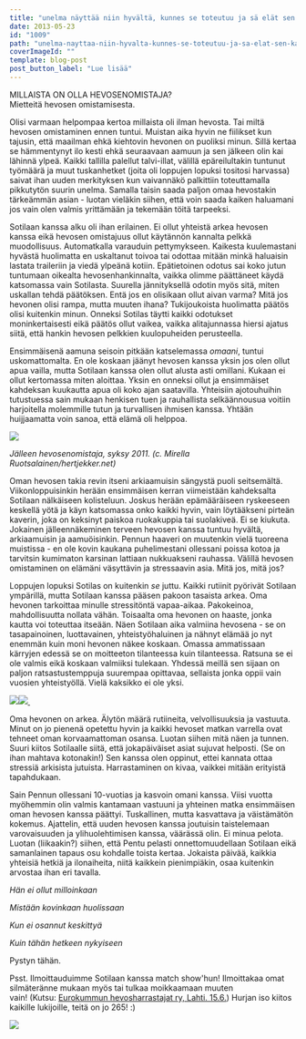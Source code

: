 ```yaml
---
title: "unelma näyttää niin hyvältä, kunnes se toteutuu ja sä elät sen kanssa."
date: 2013-05-23
id: "1009"
path: "unelma-nayttaa-niin-hyvalta-kunnes-se-toteutuu-ja-sa-elat-sen-kanssa"
coverImageId: ""
template: blog-post
post_button_label: "Lue lisää"
---
```


MILLAISTA ON OLLA HEVOSENOMISTAJA?  
Mietteitä hevosen omistamisesta.

Olisi varmaan helpompaa kertoa millaista oli ilman hevosta. Tai miltä hevosen omistaminen ennen tuntui. Muistan aika hyvin ne fiilikset kun tajusin, että maailman ehkä kiehtovin hevonen on puoliksi minun. Sillä kertaa se hämmentynyt ilo kesti ehkä seuraavaan aamuun ja sen jälkeen olin kai lähinnä ylpeä. Kaikki tallilla palellut talvi-illat, välillä epäreilultakin tuntunut työmäärä ja muut tuskanhetket (joita oli loppujen lopuksi tositosi harvassa) saivat ihan uuden merkityksen kun vaivannäkö palkittiin toteuttamalla pikkutytön suurin unelma. Samalla taisin saada paljon omaa hevostakin tärkeämmän asian - luotan vieläkin siihen, että voin saada kaiken haluamani jos vain olen valmis yrittämään ja tekemään töitä tarpeeksi.

Sotilaan kanssa alku oli ihan erilainen. Ei ollut yhteistä arkea hevosen kanssa eikä hevosen omistajuus ollut käytännön kannalta pelkkä muodollisuus. Automatkalla varauduin pettymykseen. Kaikesta kuulemastani hyvästä huolimatta en uskaltanut toivoa tai odottaa mitään minkä haluaisin lastata traileriin ja viedä ylpeänä kotiin. Epätietoinen odotus sai koko jutun tuntumaan oikealta hevosenhankinnalta, vaikka olimme päättäneet käydä katsomassa vain Sotilasta. Suurella jännityksellä odotin myös sitä, miten uskallan tehdä päätöksen. Entä jos en olisikaan ollut aivan varma? Mitä jos hevonen olisi rampa, mutta muuten ihana? Tukijoukoista huolimatta päätös olisi kuitenkin minun. Onneksi Sotilas täytti kaikki odotukset moninkertaisesti eikä päätös ollut vaikea, vaikka alitajunnassa hiersi ajatus siitä, että hankin hevosen pelkkien kuulopuheiden perusteella.

Ensimmäisenä aamuna seisoin pitkään katselemassa _omaani_, tuntui uskomattomalta. En ole koskaan jäänyt hevosen kanssa yksin jos olen ollut apua vailla, mutta Sotilaan kanssa olen ollut alusta asti omillani. Kukaan ei ollut kertomassa miten aloittaa. Yksin en onneksi ollut ja ensimmäiset kahdeksan kuukautta apua oli koko ajan saatavilla. Yhteisiin ajotouhuihin tutustuessa sain mukaan henkisen tuen ja rauhallista selkäännousua voitiin harjoitella molemmille tutun ja turvallisen ihmisen kanssa. Yhtään huijjaamatta voin sanoa, että elämä oli helppoa.

[![](/images/unknown_soldier13.jpg)](http://2.bp.blogspot.com/-DpVJrL1XN-E/UW2fEh9zj8I/AAAAAAAAFoo/8zusFO5nQi4/s1600/unknown_soldier13.jpg)

_Jälleen hevosenomistaja, syksy 2011. (c. Mirella Ruotsalainen/hertjekker.net)_

Oman hevosen takia revin itseni arkiaamuisin sängystä puoli seitsemältä. Viikonloppuisinkin herään ensimmäisen kerran viimeistään kahdeksalta Sotilaan nälkäiseen kolisteluun. Joskus herään epämääräiseen ryskeeseen keskellä yötä ja käyn katsomassa onko kaikki hyvin, vain löytääkseni pirteän kaverin, joka on keksinyt paiskoa ruokakuppia tai suolakiveä. Ei se kiukuta. Jokainen jälleennäkeminen terveen hevosen kanssa tuntuu hyvältä, arkiaamuisin ja aamuöisinkin. Pennun haaveri on muutenkin vielä tuoreena muistissa - en ole kovin kaukana puhelimestani ollessani poissa kotoa ja tarvitsin kumimaton karsinan lattiaan nukkuakseni rauhassa. Välillä hevosen omistaminen on elämäni väsyttävin ja stressaavin asia. Mitä jos, mitä jos?

Loppujen lopuksi Sotilas on kuitenkin _se_ juttu. Kaikki rutiinit pyörivät Sotilaan ympärillä, mutta Sotilaan kanssa pääsen pakoon tasaista arkea. Oma hevonen tarkoittaa minulle stressitöntä vapaa-aikaa. Pakokeinoa, mahdollisuutta nollata vähän. Toisaalta oma hevonen on haaste, jonka kautta voi toteuttaa itseään. Näen Sotilaan aika valmiina hevosena - se on tasapainoinen, luottavainen, yhteistyöhaluinen ja nähnyt elämää jo nyt enemmän kuin moni hevonen näkee koskaan. Omassa ammatissaan kärryjen edessä se on moitteeton tilanteessa kuin tilanteessa. Ratsuna se ei ole valmis eikä koskaan valmiiksi tulekaan. Yhdessä meillä sen sijaan on paljon ratsastustemppuja suurempaa opittavaa, sellaista jonka oppii vain vuosien yhteistyöllä. Vielä kaksikko ei ole yksi.

[![](/images/IMG_0312.jpg)](http://1.bp.blogspot.com/-UDJ_sxi0AOM/UZ0DaGpYJmI/AAAAAAAAF0g/YNxr_6fzOIw/s1600/IMG_0312.jpg)[![](/images/IMG_0374.jpg) ](http://1.bp.blogspot.com/-yKnadlfNIes/UZ0DbZJmfRI/AAAAAAAAF0o/_1gKlIm986M/s1600/IMG_0374.jpg)

Oma hevonen on arkea. Älytön määrä rutiineita, velvollisuuksia ja vastuuta. Minut on jo pienenä opetettu hyvin ja kaikki hevoset matkan varrella ovat tehneet oman korvaamattoman osansa. Luotan siihen mitä näen ja tunnen. Suuri kiitos Sotilaalle siitä, että jokapäiväiset asiat sujuvat helposti. (Se on ihan mahtava kotonakin!) Sen kanssa olen oppinut, ettei kannata ottaa stressiä arkisista jutuista. Harrastaminen on kivaa, vaikkei mitään erityistä tapahdukaan.

Sain Pennun ollessani 10-vuotias ja kasvoin omani kanssa. Viisi vuotta myöhemmin olin valmis kantamaan vastuuni ja yhteinen matka ensimmäisen oman hevosen kanssa päättyi. Tuskallinen, mutta kasvattava ja väistämätön kokemus. Ajattelin, että uuden hevosen kanssa joutuisin taistelemaan varovaisuuden ja ylihuolehtimisen kanssa, väärässä olin. Ei minua pelota. Luotan (liikaakin?) siihen, että Pentu pelasti onnettomuudellaan Sotilaan eikä samanlainen tapaus osu kohdalle toista kertaa. Jokaista päivää, kaikkia yhteisiä hetkiä ja ilonaiheita, niitä kaikkein pienimpiäkin, osaa kuitenkin arvostaa ihan eri tavalla.

_Hän ei ollut milloinkaan_

_Mistään kovinkaan huolissaan_

_Kun ei osannut keskittyä_

_Kuin tähän hetkeen nykyiseen_

Pystyn tähän.

Psst. Ilmoittauduimme Sotilaan kanssa match show'hun! Ilmoittakaa omat silmäteränne mukaan myös tai tulkaa moikkaamaan muuten vain! (Kutsu: [Eurokummun hevosharrastajat ry, Lahti. 15.6.](http://eurokummunhevosharrastajat.webs.com/MatchShowkutsu.pdf)) Hurjan iso kiitos kaikille lukijoille, teitä on jo 265! :)

[![](/images/ak.jpg)](http://1.bp.blogspot.com/-s3uygP3a8IE/UZ3cXt7c3hI/AAAAAAAAF04/ObdccR9iaLo/s1600/ak.jpg)
